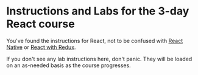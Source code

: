 # Instructions and Labs for the 3-day React course

You've found the instructions for React, not to be confused with [React Native](../react_native) or [React with Redux](../react_with_redux).

If you don't see any lab instructions here, don't panic. They will be loaded on an as-needed basis as the course progresses.